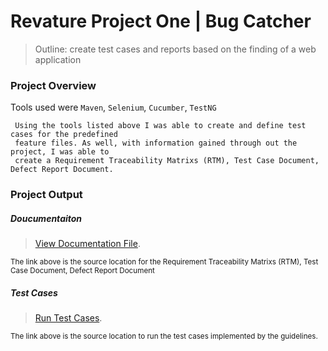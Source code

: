 # Revature Project One | Bug Catcher

> Outline: create test cases and reports based on the finding of a web application

### Project Overview
Tools used were `Maven`, `Selenium`, `Cucumber`, `TestNG`
```
 Using the tools listed above I was able to create and define test cases for the predefined
 feature files. As well, with information gained through out the project, I was able to 
 create a Requirement Traceability Matrixs (RTM), Test Case Document, Defect Report Document.
```

### Project Output
##### Doucumentaiton
> [View Documentation File](/Project_Documentation.xlsx).
<sub>
The link above is the source location for the Requirement Traceability Matrixs (RTM), Test Case Document, Defect Report Document
</sub>
  
##### Test Cases
> [Run Test Cases](/java-automation-project-01/src/test/java/com/revature/runner).
<sub>
The link above is the source location to run the test cases implemented by the guidelines.
</sub>
